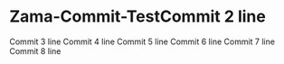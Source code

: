 # Zama-Commit-TestCommit 2 line
Commit 3 line
Commit 4 line
Commit 5 line
Commit 6 line
Commit 7 line
Commit 8 line
